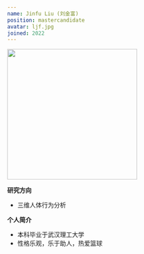 ```yaml
---
name: Jinfu Liu (刘金富)
position: mastercandidate
avatar: ljf.jpg
joined: 2022
---
```


<img width="300" src="{{site.baseurl}}/images/people/{{page.avatar}}">

**研究方向**
- 三维人体行为分析


**个人简介**
- 本科毕业于武汉理工大学
- 性格乐观，乐于助人，热爱篮球
